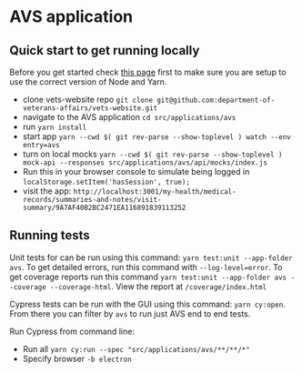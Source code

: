 # AVS application

## Quick start to get running locally

Before you get started check [this page](https://depo-platform-documentation.scrollhelp.site/developer-docs/setting-up-your-local-frontend-environment) first to make sure you are setup to use the correct version of Node and Yarn.

- clone vets-website repo `git clone git@github.com:department-of-veterans-affairs/vets-website.git`
- navigate to the AVS application `cd src/applications/avs`
- run `yarn install`
- start app `yarn --cwd $( git rev-parse --show-toplevel ) watch --env entry=avs`
- turn on local mocks `yarn --cwd $( git rev-parse --show-toplevel ) mock-api --responses src/applications/avs/api/mocks/index.js`
- Run this in your browser console to simulate being logged in `localStorage.setItem('hasSession', true);`
- visit the app: `http://localhost:3001/my-health/medical-records/summaries-and-notes/visit-summary/9A7AF40B2BC2471EA116891839113252`

## Running tests

Unit tests for can be run using this command: `yarn test:unit --app-folder avs`. To get detailed errors, run this command with `--log-level=error`. To get coverage reports run this command `yarn test:unit --app-folder avs --coverage --coverage-html`. View the report at `/coverage/index.html`

Cypress tests can be run with the GUI using this command: `yarn cy:open`. From there you can filter by `avs` to run just AVS end to end tests.

Run Cypress from command line:

- Run all `yarn cy:run --spec "src/applications/avs/**/**/*"`
- Specify browser `-b electron`
